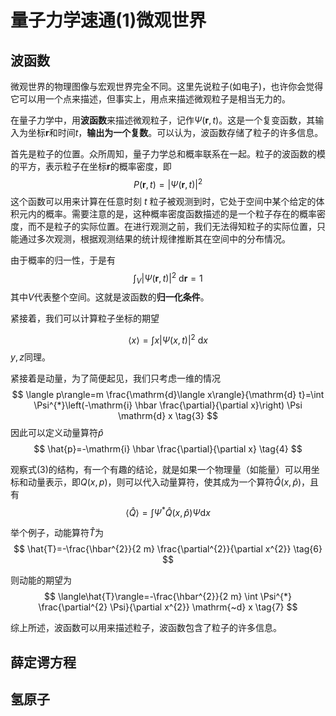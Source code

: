 # 量子力学速通(1)微观世界


## 波函数

微观世界的物理图像与宏观世界完全不同。这里先说粒子(如电子)，也许你会觉得它可以用一个点来描述，但事实上，用点来描述微观粒子是相当无力的。

在量子力学中，用**波函数**来描述微观粒子，记作$\Psi(\boldsymbol{r}, t)$。这是一个复变函数，其输入为坐标$\boldsymbol{r}$和时间$t$，**输出为一个复数**。可以认为，波函数存储了粒子的许多信息。

首先是粒子的位置。众所周知，量子力学总和概率联系在一起。粒子的波函数的模的平方，表示粒子在坐标$\boldsymbol{r}$的概率密度，即
$$
P(\boldsymbol{r},t) = |\Psi(\boldsymbol{r},t)|^2 \tag{1}
$$
这个函数可以用来计算在任意时刻 $t$ 粒子被观测到时，它处于空间中某个给定的体积元内的概率。需要注意的是，这种概率密度函数描述的是一个粒子存在的概率密度，而不是粒子的实际位置。在进行观测之前，我们无法得知粒子的实际位置，只能通过多次观测，根据观测结果的统计规律推断其在空间中的分布情况。

由于概率的归一性，于是有
$$
\int_{V}|\Psi(\boldsymbol{r}, t)|^{2} \mathrm{~d} \boldsymbol{r}=1 \tag{2}
$$
其中$V$代表整个空间。这就是波函数的**归一化条件**。

紧接着，我们可以计算粒子坐标的期望
<!-- $$
\langle \boldsymbol{r} \rangle=\int_{V} \boldsymbol{r} |\Psi(\boldsymbol{r}, t)|^{2} \mathrm{d} \boldsymbol{r} \tag{3}
$$ -->
$$
\langle x\rangle=\int x|\Psi(x, t)|^{2} \mathrm{~d} x
$$
$y,z$同理。

紧接着是动量，为了简便起见，我们只考虑一维的情况
$$
\langle p\rangle=m \frac{\mathrm{d}\langle x\rangle}{\mathrm{d} t}=\int \Psi^{*}\left(-\mathrm{i} \hbar \frac{\partial}{\partial x}\right) \Psi \mathrm{d} x \tag{3}
$$
因此可以定义动量算符$\hat{p}$
$$
\hat{p}=-\mathrm{i} \hbar \frac{\partial}{\partial x} \tag{4}
$$

观察式(3)的结构，有一个有趣的结论，就是如果一个物理量（如能量）可以用坐标和动量表示，即$Q(x,p)$，则可以代入动量算符，使其成为一个算符$\hat{Q}(x,\hat{p})$，且有
$$
\langle\hat{Q}\rangle=\int \Psi^{*} \hat{Q}(x, \hat{p}) \Psi \mathrm{d} x \tag{5}
$$

举个例子，动能算符$\hat{T}$为
$$
\hat{T}=-\frac{\hbar^{2}}{2 m} \frac{\partial^{2}}{\partial x^{2}} \tag{6}
$$

则动能的期望为
$$
\langle\hat{T}\rangle=-\frac{\hbar^{2}}{2 m} \int \Psi^{*} \frac{\partial^{2} \Psi}{\partial x^{2}} \mathrm{~d} x \tag{7}
$$

综上所述，波函数可以用来描述粒子，波函数包含了粒子的许多信息。

## 薛定谔方程





## 氢原子

